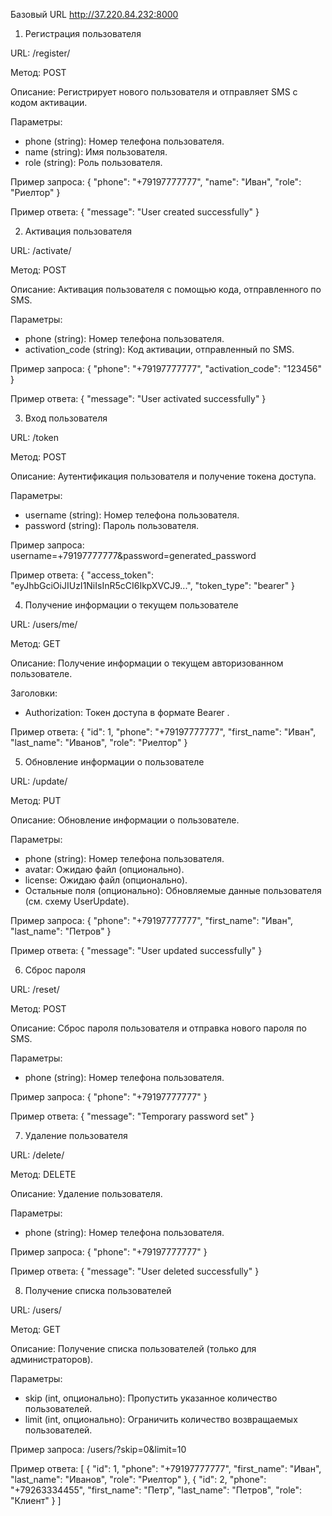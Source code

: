 Базовый URL
http://37.220.84.232:8000

1. Регистрация пользователя

URL: /register/

Метод: POST

Описание: Регистрирует нового пользователя и отправляет SMS с кодом активации.

Параметры:
- phone (string): Номер телефона пользователя.
- name (string): Имя пользователя.
- role (string): Роль пользователя.

Пример запроса:
{
    "phone": "+79197777777",
    "name": "Иван",
    "role": "Риелтор"
}

Пример ответа:
{
    "message": "User created successfully"
}


2. Активация пользователя

URL: /activate/

Метод: POST

Описание: Активация пользователя с помощью кода, отправленного по SMS.

Параметры:
- phone (string): Номер телефона пользователя.
- activation_code (string): Код активации, отправленный по SMS.

Пример запроса:
{
    "phone": "+79197777777",
    "activation_code": "123456"
}

Пример ответа:
{
    "message": "User activated successfully"
}


3. Вход пользователя

URL: /token

Метод: POST

Описание: Аутентификация пользователя и получение токена доступа.

Параметры:
- username (string): Номер телефона пользователя.
- password (string): Пароль пользователя.

Пример запроса:
username=+79197777777&password=generated_password

Пример ответа:
{
    "access_token": "eyJhbGciOiJIUzI1NiIsInR5cCI6IkpXVCJ9...",
    "token_type": "bearer"
}


4. Получение информации о текущем пользователе

URL: /users/me/

Метод: GET

Описание: Получение информации о текущем авторизованном пользователе.

Заголовки:
- Authorization: Токен доступа в формате Bearer <token>.

Пример ответа:
{
    "id": 1,
    "phone": "+79197777777",
    "first_name": "Иван",
    "last_name": "Иванов",
    "role": "Риелтор"
}


5. Обновление информации о пользователе

URL: /update/

Метод: PUT

Описание: Обновление информации о пользователе.

Параметры:
- phone (string): Номер телефона пользователя.
- avatar: Ожидаю файл (опционально).
- license: Ожидаю файл (опционально).
- Остальные поля (опционально): Обновляемые данные пользователя (см. схему UserUpdate).

Пример запроса:
{
    "phone": "+79197777777",
    "first_name": "Иван",
    "last_name": "Петров"
}

Пример ответа:
{
    "message": "User updated successfully"
}


6. Сброс пароля

URL: /reset/

Метод: POST

Описание: Сброс пароля пользователя и отправка нового пароля по SMS.

Параметры:
- phone (string): Номер телефона пользователя.

Пример запроса:
{
    "phone": "+79197777777"
}

Пример ответа:
{
    "message": "Temporary password set"
}


7. Удаление пользователя

URL: /delete/

Метод: DELETE

Описание: Удаление пользователя.

Параметры:
- phone (string): Номер телефона пользователя.

Пример запроса:
{
    "phone": "+79197777777"
}

Пример ответа:
{
    "message": "User deleted successfully"
}


8. Получение списка пользователей

URL: /users/

Метод: GET

Описание: Получение списка пользователей (только для администраторов).

Параметры:
- skip (int, опционально): Пропустить указанное количество пользователей.
- limit (int, опционально): Ограничить количество возвращаемых пользователей.

Пример запроса:
/users/?skip=0&limit=10

Пример ответа:
[
    {
        "id": 1,
        "phone": "+79197777777",
        "first_name": "Иван",
        "last_name": "Иванов",
        "role": "Риелтор"
    },
    {
        "id": 2,
        "phone": "+79263334455",
        "first_name": "Петр",
        "last_name": "Петров",
        "role": "Клиент"
    }
]